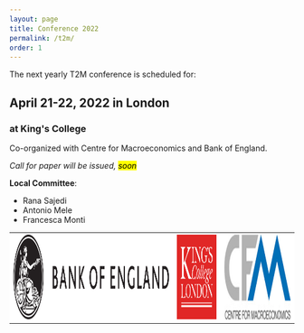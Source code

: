 ```yaml
---
layout: page
title: Conference 2022
permalink: /t2m/
order: 1
---
```


The next yearly T2M conference is scheduled for:

## April 21-22, 2022 in London


### at King's College

Co-organized with Centre for Macroeconomics and Bank of England.

<em>Call for paper will be issued, <mark>soon</mark></em>

__Local Committee__:
- Rana Sajedi
- Antonio Mele
- Francesca Monti



<table style="width:100%" >
	<th style="background-color: white">
		<img src="/assets/img/logos/boe.svg" height=150 alt="BOE" >
	</th>
    <th style="background-color: white">
		<img src="/assets/img/logos/kcl.png" height=150 alt="KCL" >
	</th>	
    <th style="background-color: white">
		<img src="/assets/img/logos/cfm.jpg" height=150 alt="CfM ">
	</th>
</table>
